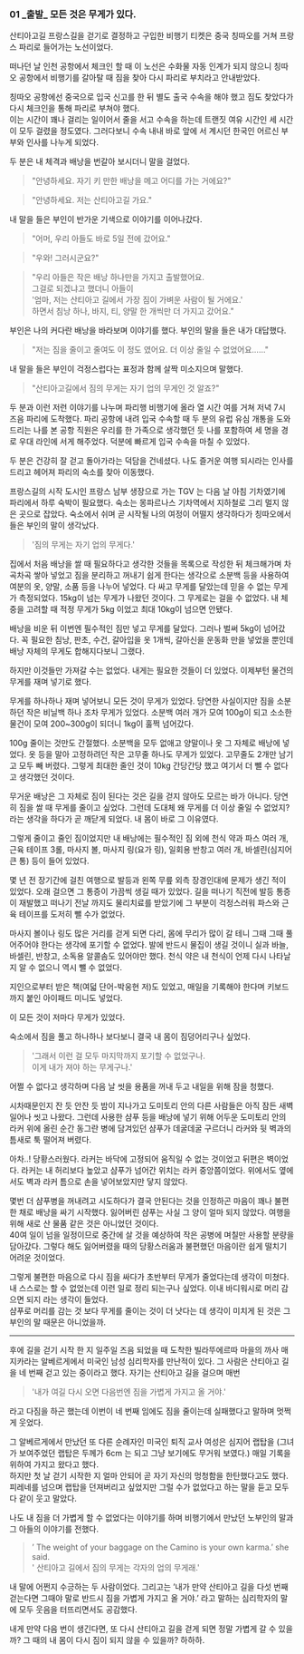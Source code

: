 ### 01 _출발\_ 모든 것은 무게가 있다.


산티아고길 프랑스길을 걷기로 결정하고 구입한 비행기 티켓은 
중국 칭따오를 거쳐 프랑스 파리로 들어가는 노선이었다.

떠나던 날 인천 공항에서 체크인 할 때 이 노선은 수화물 자동 인계가 되지 않으니 
칭따오 공항에서 비행기를 갈아탈 때 짐을 찾아 다시 파리로 부치라고 안내받았다.

칭따오 공항에선 중국으로 입국 신고를 한 뒤 별도 출국 수속을 해야 했고 짐도 찾았다가 
다시 체크인을 통해 파리로 부쳐야 했다.   
이는 시간이 꽤나 걸리는 일이어서 줄을 서고 수속을 하는데 
트랜짓 여유 시간인 세 시간이 모두 걸렸을 정도였다. 
그러다보니 수속 내내 바로 앞에 서 계시던 
한국인 어르신 부부와 인사를 나누게 되었다.

두 분은 내 체격과 배낭을 번갈아 보시더니 말을 걸었다.

> "안녕하세요. 자기 키 만한 배낭을 메고 어디를 가는 거에요?"

> "안녕하세요. 저는 산티아고길 가요."

내 말을 들은 부인이 반가운 기색으로 이야기를 이어나갔다.

> "어머, 우리 아들도 바로 5일 전에 갔어요."

> "우와! 그러시군요?"

> "우리 아들은 작은 배낭 하나만을 가지고 출발했어요.   
> 그걸로 되겠냐고 했더니 아들이   
> '엄마, 저는 산티아고 길에서 가장 짐이 가벼운 사람이 될 거에요.'   
> 하면서 침낭 하나, 바지, 티, 양말 한 개씩만 더 가지고 갔어요."

부인은 나의 커다란 배낭을 바라보며 이야기를 했다. 부인의 말을 들은 내가 대답했다.

> "저는 짐을 줄이고 줄여도 이 정도 였어요. 더 이상 줄일 수 없었어요......"

내 말을 들은 부인이 걱정스럽다는 표정과 함께 살짝 미소지으며 말했다.

> "산티아고길에서 짐의 무게는 자기 업의 무게인 것 알죠?"

두 분과 이런 저런 이야기를 나누며 파리행 비행기에 올라 
열 시간 여를 거쳐 저녁 7시 즈음 파리에 도착했다. 
파리 공항에 내려 입국 수속할 때 두 분의 유럽 유심 개통을 
도와드리는 나를 본 공항 직원은 우리를 한 가족으로 생각했던 듯 
나를 포함하여 세 명을 경로 우대 라인에 서게 해주었다. 
덕분에 빠르게 입국 수속을 마칠 수 있었다.

두 분은 건강히 잘 걷고 돌아가라는 덕담을 건네셨다. 
나도 즐거운 여행 되시라는 인사를 드리고 헤어져 파리의 숙소를 찾아 이동했다.

프랑스길의 시작 도시인 프랑스 남부 생장으로 가는 TGV 는 다음 날 아침 기차였기에 파리에서 하루 숙박이 필요했다. 숙소는 몽파르나스 기차역에서 지하철로 그리 멀지 않은 곳으로 잡았다.
숙소에서 쉬며 곧 시작될 나의 여정이 어떨지 생각하다가 칭따오에서 들은 부인의 말이 생각났다.

> '짐의 무게는 자기 업의 무게다.'  

집에서 처음 배낭을 쌀 때 필요하다고 생각한 것들을 목록으로 작성한 뒤 체크해가며 차곡차곡 쌓아 넣었고 짐을 분리하고 꺼내기 쉽게 한다는 생각으로 소분백 등을 사용하여 여분의 옷, 양말, 소품 등을 나누어 넣었다.
다 싸고 무게를 달았는데 믿을 수 없는 무게가 측정되었다. 15kg이 넘는 무게가 나왔던 것이다. 그 무게로는 걸을 수 없었다.
내 체중을 고려할 때 적정 무게가 5kg 이었고 최대 10kg이 넘으면 안됐다.

배낭을 비운 뒤 이번엔 필수적인 짐만 넣고 무게를 달았다. 그러나 벌써 5kg이 넘어갔다.
꼭 필요한 침낭, 판초, 수건, 갈아입을 옷 1개씩, 갈아신을 운동화 만을 넣었을 뿐인데
배낭 자체의 무게도 합해지다보니 그랬다. 

하지만 이것들만 가져갈 수는 없었다. 
내게는 필요한 것들이 더 있었다. 이제부턴 물건의 무게를 재며 넣기로 했다.  

무게를 하나하나 재며 넣어보니 모든 것이 무게가 있었다. 
당연한 사실이지만 짐을 소분하던 작은 비닐백 하나 조차 무게가 있었다. 
소분백 여러 개가 모여 100g이 되고 소소한 물건이 모여 200~300g이 되더니 1kg이 훌쩍 넘어갔다.

100g 줄이는 것만도 간절했다. 
소분백을 모두 없애고 양말이나 옷 그 자체로 배낭에 넣었다. 
옷 등을 말아 고정하려던 작은 고무줄 하나도 무게가 있었다. 
고무줄도 2개만 남기고 모두 빼 버렸다. 
그렇게 최대한 줄인 것이 10kg 간당간당 했고 여기서 더 뺄 수 
없다고 생각했던 것이다.

무거운 배낭은 그 자체로 짐이 된다는 것은 길을 걷지 않아도 모르는 바가 아니다. 
당연히 짐을 쌀 때 무게를 줄이고 싶었다. 
그런데 도대체 왜 무게를 더 이상 줄일 수 없었지? 
라는 생각을 하다가 곧 깨닫게 되었다. 내 몸이 바로 그 이유였다.

그렇게 줄이고 줄인 짐이었지만 내 배낭에는 필수적인 짐 외에 
천식 약과 파스 여러 개, 근육 테이프 3롤, 마사지 볼, 마사지 링(요가 링), 
일회용 반창고 여러 개, 바셀린(심지어 큰 통) 등이 들어 있었다.

몇 년 전 장기간에 걸친 여행으로 발등과 
왼쪽 무릎 외측 장경인대에 문제가 생긴 적이 있었다.
오래 걸으면 그 통증이 가끔씩 생길 때가 있었다. 길을 떠나기 직전에 발등 통증이 재발했고 떠나기 전날 까지도 물리치료를 받았기에 
그 부분이 걱정스러워 파스와 근육 테이프를 도저히 뺄 수가 없었다.   

마사지 볼이나 링도 많은 거리를 걷게 되면 다리, 몸에 무리가 많이 갈 테니 
그때 그때 풀어주어야 한다는 생각에 포기할 수 없었다. 
발에 반드시 물집이 생길 것이니 실과 바늘, 바셀린, 반창고, 
소독용 알콜솜도 있어야만 했다.
천식 약은 내 천식이 언제 다시 나타날 지 알 수 없으니 역시 뺄 수 없었다.  

지인으로부터 받은 책(여덟 단어-박웅현 저)도 있었고, 매일을 기록해야 한다며 키보드 까지 붙인 아이패드 미니도 넣었다.

이 모든 것이 저마다 무게가 있었다.

숙소에서 짐을 풀고 하나하나 보다보니 결국 내 몸이 짐덩어리구나 싶었다.

> '그래서 이런 걸 모두 마지막까지 포기할 수 없었구나.   
> 이게 내가 져야 하는 무게구나.' 

어쩔 수 없다고 생각하며 다음 날 씻을 용품을 꺼내 두고 내일을 위해 잠을 청했다.

시차때문인지 잔 듯 안잔 듯 밤이 지나가고 도미토리 안의 다른 사람들은 
아직 잠든 새벽 일어나 씻고 나왔다. 
그런데 사용한 샴푸 등을 배낭에 넣기 위해 어두운 도미토리 안의 라커 위에 올린 순간 
동그란 병에 담겨있던 샴푸가 데굴데굴 구르더니 라커와 뒷
벽과의 틈새로 툭 떨어져 버렸다.

아차..! 당황스러웠다. 라커는 바닥에 고정되어 움직일 수 없는 것이었고 
뒤편은 벽이었다.
라커는 내 허리보다 높았고 샴푸가 넘어간 위치는 라커 중앙쯤이었다. 
위에서도 옆에서도 벽과 라커 틈으로 손을 넣어보았지만 닿지 않았다.

몇번 더 샴푸병을 꺼내려고 시도하다가 결국 안된다는 것을 인정하곤
마음이 꽤나 불편한 채로 배낭을 싸기 시작했다.
잃어버린 샴푸는 사실 그 양이 얼마 되지 않았다.
여행을 위해 새로 산 물품 같은 것은 아니었던 것이다.  
40여 일이 넘을 일정이므로 중간에 살 것을 예상하여
작은 공병에 며칠만 사용할 분량을 담아갔다.
그렇다 해도 잃어버렸을 때의 당황스러움과 불편했던 마음이란 
쉽게 떨치기 어려운 것이었다.

그렇게 불편한 마음으로 다시 짐을 싸다가 초반부터 무게가 줄었다는데 생각이 미쳤다. 
내 스스로는 할 수 없었는데 이런 일로 정리 되는구나 싶었다. 
이내 바디워시로 머리 감으면 되지 라는 생각이 들었다.  
샴푸로 머리를 감는 것 보다 무게를 줄이는 것이 더 낫다는 데 생각이 미치게 된 것은 그 부인의 말 때문은 아니었을까.


* * *


후에 길을 걷기 시작 한 지 일주일 즈음 되었을 때 도착한 빌라뚜에르따 마을의 
까사 매지카라는 알베르게에서 미국인 남성 심리학자를 만난적이 있다.
그 사람은 산티아고 길을 네 번째 걷고 있는 중이라고 했다. 자기는 산티아고 길을 걸으며 매번 
>'내가 여길 다시 오면 다음번엔 짐을 가볍게 가지고 올 거야.' 

라고 다짐을 하곤 했는데 이번이 네 번째 임에도 짐을 줄이는데 실패했다고 
말하며 멋쩍게 웃었다.

그 알베르게에서 만났던 또 다른 순례자인 미국인 퇴직 교사 여성은 심지어 랩탑을
(그녀가 보여주었던 랩탑은 두께가 6cm 는 되고 그냥 보기에도 무거워 보였다.) 
매일 기록을 위하여 가지고 왔다고 했다.  
하지만 첫 날 걷기 시작한 지 얼마 안되어 곧 자기 자신의 멍청함을 한탄했다고도 했다.  
피레네를 넘으며 랩탑을 던져버리고 싶었지만 그럴 수가 없었다고 하는 말을 듣고 모두 다 같이 웃고 말았다.

나도 내 짐을 더 가볍게 할 수 없었다는 이야기를 하며 비행기에서 만났던 노부인의 말과 그 아들의 이야기를 전했다.

>’ The weight of your baggage on the Camino is your own karma.’ she said.  
> ' 산티아고 길에서 짐의 무게는 각자의 업의 무게래.'

내 말에 어쩐지 수긍하는 두 사람이었다. 
그리고는 ’내가 만약 산티아고 길을 다섯 번째 걷는다면 
그때야 말로 반드시 짐을 가볍게 가지고 올 거야.’ 
라고 말하는 심리학자의 말에 모두 웃음을 터뜨리면서도 공감했다.

내게 만약 다음 번이 생긴다면, 
또 다시 산티아고 길을 걷게 되면 정말 가볍게 갈 수 있을까? 
그 때의 내 몸이 다시 짐이 되지 않을 수 있을까? 하하하.

